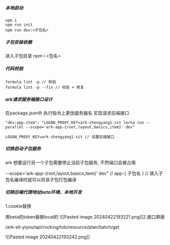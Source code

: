 ##### 本地启动
```
npm i
npm run init 
npm run dev:<子包名>
```

##### 子包安装依赖
进入子包目录 npm i <包名>

##### 代码校验
```
formula lint -p // 校验
formula lint -p --fix // 校验 + 修复
```

##### ark请求服务端接口设计

在package.json中 执行指令上更改服务器名 实现请求后端接口
```
"dev:app-item": "LOGAN_PROXY_KEY=ark-zhengyang1-sit lerna run --parallel --scope='ark-app-{root,layout,basics,item}' dev"

LOGAN_PROXY_KEY=ark-zhengyang1-sit // 设置后端接口
```

##### 切换启动子包服务
ark 想要运行另一个子包需要停止当前子包服务, 不然端口会被占用

--scope='ark-app-{root,layout,basics,item}' dev" // app-{ 子包名 } // 填入子包名编译时就可以将该子包打包编译

##### 切换后端代理地址beta环境，本地开发

1.cookie替换

用beta的token替换local的
![[Pasted image 20240422193221.png]]2.接口屏蔽

/ark-sit-yiyou/api/rocking/tob/resource/plan/batch/get

![[Pasted image 20240422193242.png]]